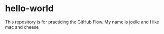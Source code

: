 # hello-world
This repository is for practicing the GitHub Flow.
My name is joelle and I like mac and cheese
